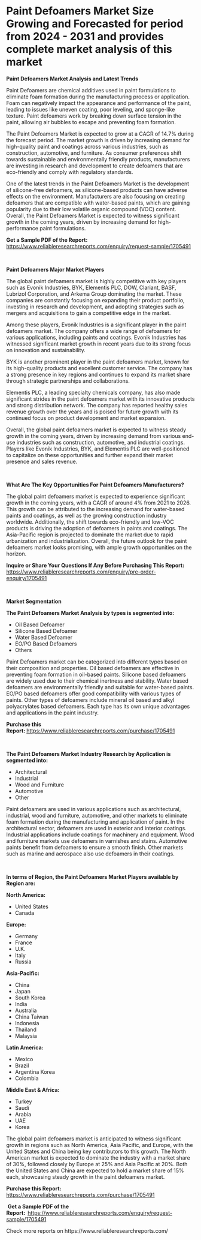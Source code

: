 <p><h1>Paint Defoamers Market Size Growing and Forecasted for period from 2024 - 2031 and provides complete market analysis of this market</h1></p><p><strong>Paint Defoamers Market Analysis and Latest Trends</strong></p>
<p><p>Paint Defoamers are chemical additives used in paint formulations to eliminate foam formation during the manufacturing process or application. Foam can negatively impact the appearance and performance of the paint, leading to issues like uneven coating, poor leveling, and sponge-like texture. Paint defoamers work by breaking down surface tension in the paint, allowing air bubbles to escape and preventing foam formation.</p><p>The Paint Defoamers Market is expected to grow at a CAGR of 14.7% during the forecast period. The market growth is driven by increasing demand for high-quality paint and coatings across various industries, such as construction, automotive, and furniture. As consumer preferences shift towards sustainable and environmentally friendly products, manufacturers are investing in research and development to create defoamers that are eco-friendly and comply with regulatory standards.</p><p>One of the latest trends in the Paint Defoamers Market is the development of silicone-free defoamers, as silicone-based products can have adverse effects on the environment. Manufacturers are also focusing on creating defoamers that are compatible with water-based paints, which are gaining popularity due to their low volatile organic compound (VOC) content. Overall, the Paint Defoamers Market is expected to witness significant growth in the coming years, driven by increasing demand for high-performance paint formulations.</p></p>
<p><strong>Get a Sample PDF of the Report:&nbsp;</strong> <a href="https://www.reliableresearchreports.com/enquiry/request-sample/1705491">https://www.reliableresearchreports.com/enquiry/request-sample/1705491</a></p>
<p>&nbsp;</p>
<p><strong>Paint Defoamers Major Market Players</strong></p>
<p><p>The global paint defoamers market is highly competitive with key players such as Evonik Industries, BYK, Elementis PLC, DOW, Clariant, BASF, Lubrizol Corporation, and Arkema Group dominating the market. These companies are constantly focusing on expanding their product portfolio, investing in research and development, and adopting strategies such as mergers and acquisitions to gain a competitive edge in the market.</p><p>Among these players, Evonik Industries is a significant player in the paint defoamers market. The company offers a wide range of defoamers for various applications, including paints and coatings. Evonik Industries has witnessed significant market growth in recent years due to its strong focus on innovation and sustainability.</p><p>BYK is another prominent player in the paint defoamers market, known for its high-quality products and excellent customer service. The company has a strong presence in key regions and continues to expand its market share through strategic partnerships and collaborations.</p><p>Elementis PLC, a leading specialty chemicals company, has also made significant strides in the paint defoamers market with its innovative products and strong distribution network. The company has reported healthy sales revenue growth over the years and is poised for future growth with its continued focus on product development and market expansion.</p><p>Overall, the global paint defoamers market is expected to witness steady growth in the coming years, driven by increasing demand from various end-use industries such as construction, automotive, and industrial coatings. Players like Evonik Industries, BYK, and Elementis PLC are well-positioned to capitalize on these opportunities and further expand their market presence and sales revenue.</p></p>
<p>&nbsp;</p>
<p><strong>What Are The Key Opportunities For Paint Defoamers Manufacturers?</strong></p>
<p><p>The global paint defoamers market is expected to experience significant growth in the coming years, with a CAGR of around 4% from 2021 to 2026. This growth can be attributed to the increasing demand for water-based paints and coatings, as well as the growing construction industry worldwide. Additionally, the shift towards eco-friendly and low-VOC products is driving the adoption of defoamers in paints and coatings. The Asia-Pacific region is projected to dominate the market due to rapid urbanization and industrialization. Overall, the future outlook for the paint defoamers market looks promising, with ample growth opportunities on the horizon.</p></p>
<p><strong>Inquire or Share Your Questions If Any Before Purchasing This Report:</strong> <a href="https://www.reliableresearchreports.com/enquiry/pre-order-enquiry/1705491">https://www.reliableresearchreports.com/enquiry/pre-order-enquiry/1705491</a></p>
<p>&nbsp;</p>
<p><strong>Market Segmentation</strong></p>
<p><strong>The Paint Defoamers Market Analysis by types is segmented into:</strong></p>
<p><ul><li>Oil Based Defoamer</li><li>Silicone Based Defoamer</li><li>Water Based Defoamer</li><li>EO/PO Based Defoamers</li><li>Others</li></ul></p>
<p><p>Paint Defoamers market can be categorized into different types based on their composition and properties. Oil based defoamers are effective in preventing foam formation in oil-based paints. Silicone based defoamers are widely used due to their chemical inertness and stability. Water based defoamers are environmentally friendly and suitable for water-based paints. EO/PO based defoamers offer good compatibility with various types of paints. Other types of defoamers include mineral oil based and alkyl polyacrylates based defoamers. Each type has its own unique advantages and applications in the paint industry.</p></p>
<p><strong>Purchase this Report:&nbsp;</strong><a href="https://www.reliableresearchreports.com/purchase/1705491">https://www.reliableresearchreports.com/purchase/1705491</a></p>
<p>&nbsp;</p>
<p><strong>The Paint Defoamers Market Industry Research by Application is segmented into:</strong></p>
<p><ul><li>Architectural</li><li>Industrial</li><li>Wood and Furniture</li><li>Automotive</li><li>Other</li></ul></p>
<p><p>Paint defoamers are used in various applications such as architectural, industrial, wood and furniture, automotive, and other markets to eliminate foam formation during the manufacturing and application of paint. In the architectural sector, defoamers are used in exterior and interior coatings. Industrial applications include coatings for machinery and equipment. Wood and furniture markets use defoamers in varnishes and stains. Automotive paints benefit from defoamers to ensure a smooth finish. Other markets such as marine and aerospace also use defoamers in their coatings.</p></p>
<p>&nbsp;</p>
<p><strong>In terms of Region, the Paint Defoamers Market Players available by Region are:</strong></p>
<p>
    <p> <strong> North America: </strong>
        <ul>
            <li>United States</li>
            <li>Canada</li>
        </ul>
        </p> 
    <p> <strong> Europe: </strong>
        <ul>
            <li>Germany</li>
            <li>France</li>
            <li>U.K.</li>
            <li>Italy</li>
            <li>Russia</li>
        </ul>
        </p> 
    <p> <strong> Asia-Pacific: </strong>
        <ul>
            <li>China</li>
            <li>Japan</li>
            <li>South Korea</li>
            <li>India</li>
            <li>Australia</li>
            <li>China Taiwan</li>
            <li>Indonesia</li>
            <li>Thailand</li>
            <li>Malaysia</li>
        </ul>
        </p> 
    <p> <strong> Latin America: </strong>
        <ul>
            <li>Mexico</li>
            <li>Brazil</li>
            <li>Argentina Korea</li>
            <li>Colombia</li>
        </ul>
        </p> 
    <p> <strong> Middle East & Africa: </strong>
        <ul>
            <li>Turkey</li>
            <li>Saudi</li>
            <li>Arabia</li>
            <li>UAE</li>
            <li>Korea</li>
        </ul>
    </p>
    </p>
<p><p>The global paint defoamers market is anticipated to witness significant growth in regions such as North America, Asia Pacific, and Europe, with the United States and China being key contributors to this growth. The North American market is expected to dominate the industry with a market share of 30%, followed closely by Europe at 25% and Asia Pacific at 20%. Both the United States and China are expected to hold a market share of 15% each, showcasing steady growth in the paint defoamers market.</p></p>
<p><strong>Purchase this Report: </strong><a href="https://www.reliableresearchreports.com/purchase/1705491">https://www.reliableresearchreports.com/purchase/1705491</a></p>
<p>&nbsp;<strong>Get a Sample PDF of the Report:&nbsp;&nbsp;</strong><a href="https://www.reliableresearchreports.com/enquiry/request-sample/1705491">https://www.reliableresearchreports.com/enquiry/request-sample/1705491</a></p>
<p><strong></strong></p>
<p>Check more reports on https://www.reliableresearchreports.com/</p>